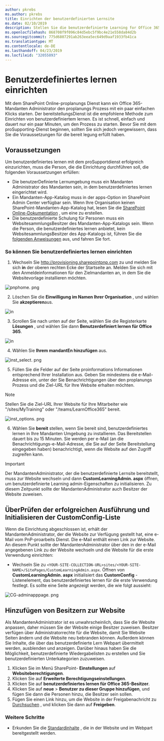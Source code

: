 ```yaml
---
author: pkrebs
ms.author: pkrebs
title: Einrichten der benutzerdefinierten Lernsite
ms.date: 02/10/2019
description: Stellen Sie die benutzerdefinierte Learning for Office 365-Website über das SharePoint-bereitstellungsModul zur Verfügung.
ms.openlocfilehash: 868708f9f096c84d5ebc5f9bc4e21e558da84d2b
ms.sourcegitcommit: 775d6807291ab263eea5ec649d9aaf1933fb41ca
ms.translationtype: MT
ms.contentlocale: de-DE
ms.lasthandoff: 04/23/2019
ms.locfileid: "32055893"
---
```

# <a name="provision-custom-learning"></a>Benutzerdefiniertes lernen einrichten 

Mit dem SharePoint Online-proplanungs Dienst kann ein Office 365-Mandanten Administrator den proplanungs Prozess mit ein paar einfachen Klicks starten. Der bereitstellungsDienst ist die empfohlene Methode zum Einrichten von benutzerdefiniertem lernen. Es ist schnell, einfach und dauert nur ein paar Minuten, um den Prozess zu starten. Bevor Sie mit dem proSupporting-Dienst beginnen, sollten Sie sich jedoch vergewissern, dass Sie die Voraussetzungen für die bereit legung erfüllt haben.

## <a name="prerequisites"></a>Voraussetzungen
 
Um benutzerdefiniertes lernen mit dem proSupportdienst erfolgreich einzurichten, muss die Person, die die Einrichtung durchführen soll, die folgenden Voraussetzungen erfüllen: 
 
- Die benutzerDefinierte Lernumgebung muss ein Mandanten Administrator des Mandanten sein, in dem benutzerdefiniertes lernen eingerichtet wird.  
- Ein Mandanten-App-Katalog muss in der apps-Option im SharePoint Admin Center verfügbar sein. Wenn Ihre Organisation keinen SharePoint-Mandanten-App-Katalog hat, lesen Sie die [SharePoint Online-Dokumentation](https://docs.microsoft.com/en-us/sharepoint/use-app-catalog) , um eine zu erstellen.  
- Die benutzerdefinierte Schulung für Personen muss ein WebsitesammlungsBesitzer des Mandanten-App-Katalogs sein. Wenn die Person, die benutzerdefiniertes lernen anbietet, kein WebsitesammlungsBesitzer des App-Katalogs ist, führen Sie die [folgenden Anweisungen](addappadmin.md) aus, und fahren Sie fort. 

### <a name="to-provision-custom-learning"></a>So können Sie benutzerdefiniertes lernen einrichten

1. Wechseln Sie http://provisioning.sharepointpnp.com zu und melden Sie sich **in** der oberen rechten Ecke der Startseite an.  Melden Sie sich mit den Anmeldeinformationen für den Zielmandanten an, in dem Sie die Websitevorlage installieren möchten.

![pnphome. png](media/inst_signin.png)

2. Löschen Sie die **Einwilligung im Namen Ihrer Organisation** , und wählen Sie **akzeptieren**aus.

![in](media/inst_perms.png)

3. Scrollen Sie nach unten auf der Seite, wählen Sie die Registerkarte **Lösungen** , und wählen Sie dann **Benutzerdefiniert lernen für Office 365**. 

![in](media/inst_select.png)

4. Wählen Sie **Ihrem mandantEn hinzufügen** aus.

![inst_select. png](media/inst_add.png)

5. Füllen Sie die Felder auf der Seite proinformations Informationen entsprechend Ihrer Installation aus. Geben Sie mindestens die e-Mail-Adresse ein, unter der Sie Benachrichtigungen über den proplanungs Prozess und die Ziel-URL für Ihre Website erhalten möchten.  
> [!NOTE]
> Stellen Sie die Ziel-URL Ihrer Website für Ihre Mitarbeiter wie "/sites/MyTraining" oder "/teams/LearnOffice365" bereit.

![inst_options. png](media/inst_options.png)

6. Wählen Sie **bereit** stellen, wenn Sie bereit sind, benutzerdefiniertes lernen in Ihre Mandanten Umgebung zu installieren.  Das Bereitstellen dauert bis zu 15 Minuten. Sie werden per e-Mail (an die Benachrichtigungs-e-Mail-Adresse, die Sie auf der Seite Bereitstellung eingegeben haben) benachrichtigt, wenn die Website auf den Zugriff zugreifen kann. 

> [!IMPORTANT]
> Der MandantenAdministrator, der die benutzerdefinierte Lernsite bereitstellt, muss zur Website wechseln und dann **CustomLearningAdmin. aspx** öffnen, um benutzerdefinierte Learning admin-Eigenschaften zu initialisieren. Zu diesem Zeitpunkt sollte der MandantenAdministrator auch Besitzer der Website zuweisen. 

## <a name="validate-provisioning-success-and-initialize-the-customconfig-list"></a>ÜberPrüfen der erfolgreichen Ausführung und Initialisieren der CustomConfig-Liste

Wenn die Einrichtung abgeschlossen ist, erhält der MandantenAdministrator, der die Website zur Verfügung gestellt hat, eine e-Mail vom PnP-proarbeits Dienst. Die e-Mail enthält einen Link zur Website. An diesem Punkt sollte der MandantenAdministrator über den in der e-Mail angegebenen Link zu der Website wechseln und die Website für die erste Verwendung einrichten:

- Wechseln Sie zu `<YOUR-SITE-COLLECTION-URL>sites/<YOUR-SITE-NAME>/SitePages/CustomLearningAdmin.aspx`. Öffnen von **CustomLearningAdmin. aspx** initialisiert das **CustomConfig** -Listenelement, das benutzerdefiniertes lernen für die erste Verwendung festlegt. Es sollte eine Seite angezeigt werden, die wie folgt aussieht:

![CG-adminapppage. png](media/cg-adminapppage.png)

## <a name="add-owners-to-site"></a>Hinzufügen von Besitzern zur Website
Als MandantenAdministrator ist es unwahrscheinlich, dass Sie die Website anpassen, daher müssen Sie der Website einige Besitzer zuweisen. Besitzer verfügen über Administratorrechte für die Website, damit Sie Website Seiten ändern und die Website neu bebranden können. Außerdem können Sie Inhalte, die über das benutzerdefinierte Lern Webpart übermittelt werden, ausblenden und anzeigen. Darüber hinaus haben Sie die Möglichkeit, benutzerdefinierte Wiedergabelisten zu erstellen und Sie benutzerdefinierten Unterkategorien zuzuweisen.  

1. Klicken Sie im Menü SharePoint- **Einstellungen** auf **Websiteberechtigungen**.
2. Klicken Sie auf **Erweiterte Berechtigungseinstellungen**.
3. Klicken Sie auf **benutzerdefiniertes lernen für Office 365-Besitzer**.
4. Klicken Sie auf **neue** > **Benutzer zu dieser Gruppe hinzufügen**, und fügen Sie dann die Personen hinzu, die Besitzer sein sollen. 
5. Fügen Sie einen Link hinzu, um die Website in der Freigabenachricht zu [Durchsuchen](custom_exploresite.md) , und klicken Sie dann auf **Freigeben**.

### <a name="next-steps"></a>Weitere Schritte
- Erkunden Sie die [Standardinhalte](custom_exploresite.md) , die in der Website und im Webpart bereitgestellt werden.
